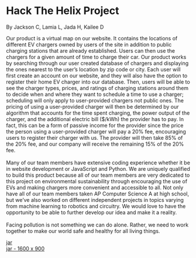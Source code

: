 # Hack The Helix Project
By Jackson C, Lamia L, Jada H, Kailee D
<p>
Our product is a virtual map on our website. It contains the locations of different EV chargers owned by users of the site in addition to public charging stations that are already established. Users can then use the chargers for a given amount of time to charge their car. Our product works by searching through our user created database of chargers and displaying the ones nearest to the user’s location by zip code or city. Each user will first create an account on our website, and they will also have the option to register their home EV charger into our database. Then, users will be able to see the charger types, prices, and ratings of charging stations around them to decide when and where they want to schedule a time to use a charger; scheduling will only apply to user-provided chargers not public ones. The pricing of using a user-provided charger will then be determined by our algorithm that accounts for the time spent charging, the power output of the charger, and the additional electric bill ($/kWh) the provider has to pay. In fact, this can be a form of passive income for the provider since the price the person using a user-provided charger will pay a 20% fee, encouraging users to register their charger with us. The provider will then take 85% of the 20% fee, and our company will receive the remaining 15% of the 20% fee. 

<br />
<br />
Many of our team members have extensive coding experience whether it be in website development or JavaScript and Python. We are uniquely qualified to build this product because all of our team members are very dedicated to this project on environmental sustainability through encouraging the use of EVs and making chargers more convenient and accessible to all. Not only have all of our team members taken AP Computer Science A at high school, but we’ve also worked on different independent projects in topics varying from machine learning to robotics and circuitry. We would love to have the opportunity to be able to further develop our idea and make it a reality. 
<br />
<br />
  Facing pollution is not something we can do alone. Rather, we need to work together to make our world safe and healthy for all living things. 
</p>
<a href="https://github.com/jrcodd/ActualHackTheHelixProject/blob/master/hackTheHelixSubmission.jar">jar</a>
<br />
<a href="https://github.com/jrcodd/ActualHackTheHelixProject/blob/master/hackTheHelixSubmission-1600X900.jar">jar - 1600 x 900</a>

